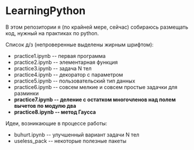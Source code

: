 # LearningPython
В этом репозитории я (по крайней мере, сейчас) собираюсь размещать код, нужный на практиках по python.

Список д/з (непроверенные выделены жирным шрифтом):
- practice1.ipynb -- первая программа
- practice2.ipynb -- элементарная функция
- practice3.ipynb -- задача N тел
- practice4.ipynb -- декоратор с параметром
- practice5.ipynb -- пользовательский тип данных
- practice6.ipynb -- совсем мелкие и совсем простые задачки для разминки
- **practice7.ipynb -- деление с остатком многочленов над полем вычетов по модулю два**
- **practice8.ipynb -- метод Гаусса**

Идеи, возникающие в процессе работы:
- buhurt.ipynb -- улучшенный вариант задачи N тел
- useless_pack -- некоторые полезные пакеты